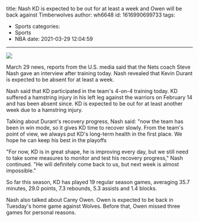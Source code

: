 title: Nash  KD is expected to be out for at least a week and Owen will be back against Timberwolves
author: wh6648
id: 1616990699733
tags: 
- Sports
categories: 
- Sports
- NBA
date: 2021-03-29 12:04:59
---
![](https://p0.itc.cn/images01/20210329/512b9519720d49a196c83120dc76d684.jpeg)


March 29 news, reports from the U.S. media said that the Nets coach Steve Nash gave an interview after training today. Nash revealed that Kevin Durant is expected to be absent for at least a week.

Nash said that KD participated in the team's 4-on-4 training today. KD suffered a hamstring injury in his left leg against the warriors on February 14 and has been absent since. KD is expected to be out for at least another week due to a hamstring injury.

Talking about Durant's recovery progress, Nash said: "now the team has been in win mode, so it gives KD time to recover slowly. From the team's point of view, we always put KD's long-term health in the first place. We hope he can keep his best in the playoffs

"For now, KD is in great shape, he is improving every day, but we still need to take some measures to monitor and test his recovery progress," Nash continued. "He will definitely come back to us, but next week is almost impossible."

So far this season, KD has played 19 regular season games, averaging 35.7 minutes, 29.0 points, 7.3 rebounds, 5.3 assists and 1.4 blocks.

Nash also talked about Carey Owen. Owen is expected to be back in Tuesday's home game against Wolves. Before that, Owen missed three games for personal reasons.

